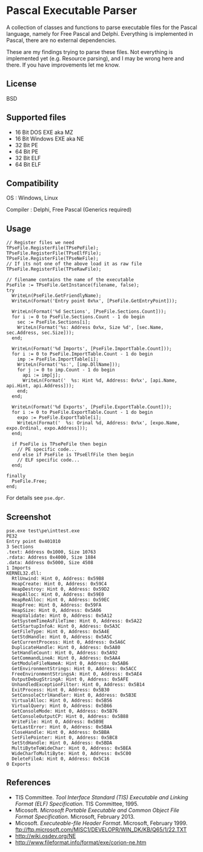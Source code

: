 # Pascal Executable Parser

A collection of classes and functions to parse executable files for the Pascal
language, namely for Free Pascal and Delphi. Everything is implemented in Pascal, 
there are no external dependencies.

These are my findings trying to parse these files. Not everything is implemented yet
(e.g. Resource parsing), and I may be wrong here and there. If you have 
improvements let me know.

## License

BSD

## Supported files

- 16 Bit DOS EXE aka MZ
- 16 Bit Windows EXE aka NE
- 32 Bit PE
- 64 Bit PE
- 32 Bit ELF
- 64 Bit ELF

## Compatibility

OS
: Windows, Linux

Compiler
: Delphi, Free Pascal (Generics required)

## Usage

    // Register files we need
    TPseFile.RegisterFile(TPsePeFile);
    TPseFile.RegisterFile(TPseElfFile);
    TPseFile.RegisterFile(TPseNeFile);
    // If its not one of the above load it as raw file
    TPseFile.RegisterFile(TPseRawFile);

    // filename contains the name of the executable
    PseFile := TPseFile.GetInstance(filename, false);
    try
      WriteLn(PseFile.GetFriendlyName);
      WriteLn(Format('Entry point 0x%x', [PseFile.GetEntryPoint]));

      WriteLn(Format('%d Sections', [PseFile.Sections.Count]));
      for i := 0 to PseFile.Sections.Count - 1 do begin
        sec := PseFile.Sections[i];
        WriteLn(Format('%s: Address 0x%x, Size %d', [sec.Name, sec.Address, sec.Size]));
      end;

      WriteLn(Format('%d Imports', [PseFile.ImportTable.Count]));
      for i := 0 to PseFile.ImportTable.Count - 1 do begin
        imp := PseFile.ImportTable[i];
        WriteLn(Format('%s:', [imp.DllName]));
        for j := 0 to imp.Count - 1 do begin
          api := imp[j];
          WriteLn(Format('  %s: Hint %d, Address: 0x%x', [api.Name, api.Hint, api.Address]));
        end;
      end;

      WriteLn(Format('%d Exports', [PseFile.ExportTable.Count]));
      for i := 0 to PseFile.ExportTable.Count - 1 do begin
        expo := PseFile.ExportTable[i];
        WriteLn(Format('  %s: Orinal %d, Address: 0x%x', [expo.Name, expo.Ordinal, expo.Address]));
      end;
      
      if PseFile is TPsePeFile then begin
        // PE specific code...
      end else if PseFile is TPseElfFile then begin
        // ELF specific code...
      end;
      
    finally
      PseFile.Free;
    end;
    
For details see `pse.dpr`.

## Screenshot

    pse.exe test\pe\inttest.exe
    PE32
    Entry point 0x401010
    3 Sections
    .text: Address 0x1000, Size 10763
    .rdata: Address 0x4000, Size 1884
    .data: Address 0x5000, Size 4508
    1 Imports
    KERNEL32.dll:
      RtlUnwind: Hint 0, Address: 0x59B8
      HeapCreate: Hint 0, Address: 0x59C4
      HeapDestroy: Hint 0, Address: 0x59D2
      HeapAlloc: Hint 0, Address: 0x59E0
      HeapReAlloc: Hint 0, Address: 0x59EC
      HeapFree: Hint 0, Address: 0x59FA
      HeapSize: Hint 0, Address: 0x5A06
      HeapValidate: Hint 0, Address: 0x5A12
      GetSystemTimeAsFileTime: Hint 0, Address: 0x5A22
      GetStartupInfoA: Hint 0, Address: 0x5A3C
      GetFileType: Hint 0, Address: 0x5A4E
      GetStdHandle: Hint 0, Address: 0x5A5C
      GetCurrentProcess: Hint 0, Address: 0x5A6C
      DuplicateHandle: Hint 0, Address: 0x5A80
      SetHandleCount: Hint 0, Address: 0x5A92
      GetCommandLineA: Hint 0, Address: 0x5AA4
      GetModuleFileNameA: Hint 0, Address: 0x5AB6
      GetEnvironmentStrings: Hint 0, Address: 0x5ACC
      FreeEnvironmentStringsA: Hint 0, Address: 0x5AE4
      OutputDebugStringA: Hint 0, Address: 0x5AFE
      UnhandledExceptionFilter: Hint 0, Address: 0x5B14
      ExitProcess: Hint 0, Address: 0x5B30
      SetConsoleCtrlHandler: Hint 0, Address: 0x5B3E
      VirtualAlloc: Hint 0, Address: 0x5B56
      VirtualQuery: Hint 0, Address: 0x5B66
      GetConsoleMode: Hint 0, Address: 0x5B76
      GetConsoleOutputCP: Hint 0, Address: 0x5B88
      WriteFile: Hint 0, Address: 0x5B9E
      GetLastError: Hint 0, Address: 0x5BAA
      CloseHandle: Hint 0, Address: 0x5BBA
      SetFilePointer: Hint 0, Address: 0x5BC8
      SetStdHandle: Hint 0, Address: 0x5BDA
      MultiByteToWideChar: Hint 0, Address: 0x5BEA
      WideCharToMultiByte: Hint 0, Address: 0x5C00
      DeleteFileA: Hint 0, Address: 0x5C16
    0 Exports

## References

- TIS Committee. *Tool Interface Standard (TIS) Executable and Linking
    Format (ELF) Specification*. TIS Committee, 1995.
- Micosoft. *Microsoft Portable Executable and Common Object File Format
    Specification*. Microsoft, February 2013.
- Micosoft. *Executeable-file Header Format*. Microsoft, February 1999.
    <ftp://ftp.microsoft.com/MISC1/DEVELOPR/WIN_DK/KB/Q65/1/22.TXT>
- <http://wiki.osdev.org/NE>
- <http://www.fileformat.info/format/exe/corion-ne.htm>
